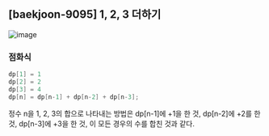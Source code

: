 ## [baekjoon-9095] 1, 2, 3 더하기

![image](https://user-images.githubusercontent.com/22045163/94254638-08ef4d80-ff62-11ea-9672-d64f3ef0f059.png)

### 점화식

```java
dp[1] = 1
dp[2] = 2
dp[3] = 4
dp[n] = dp[n-1] + dp[n-2] + dp[n-3];
```

정수 n을 1, 2, 3의 합으로 나타내는 방법은 dp[n-1]에 +1을 한 것, dp[n-2]에 +2를 한 것,
dp[n-3]에 +3을 한 것, 이 모든 경우의 수를 합친 것과 같다.

